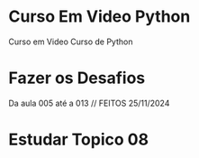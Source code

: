 # Curso Em Video Python
 Curso em Video Curso de Python

# Fazer os Desafios 
 Da aula 005 até a 013 // FEITOS 25/11/2024

# Estudar Topico 08

